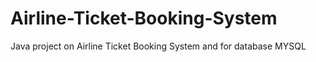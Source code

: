 # Airline-Ticket-Booking-System
Java project on Airline Ticket Booking System and for database MYSQL
